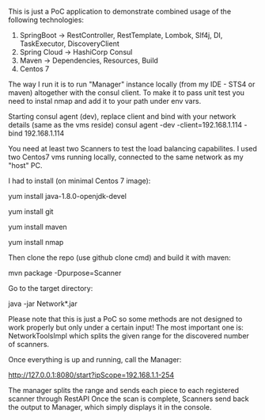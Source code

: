 This is just a PoC application to demonstrate combined usage of the following technologies:

1. SpringBoot -> RestController, RestTemplate, Lombok, Slf4j, DI, TaskExecutor, DiscoveryClient
2. Spring Cloud -> HashiCorp Consul
3. Maven -> Dependencies, Resources, Build
4. Centos 7

The way I run it is to run "Manager" instance locally (from my IDE - STS4 or maven) altogether with the consul client.
To make it to pass unit test you need to instal nmap and add it to your path under env vars.

Starting consul agent (dev), replace client and bind with your network details (same as the vms reside)
consul agent -dev -client=192.168.1.114 -bind 192.168.1.114

You need at least two Scanners to test the load balancing capabilites. I used two Centos7 vms running locally, connected to the same network as my "host" PC.

I had to install (on minimal Centos 7 image):

yum install java-1.8.0-openjdk-devel

yum install git

yum install maven

yum install nmap

Then clone the repo (use github clone cmd) and build it with maven:

mvn package -Dpurpose=Scanner

Go to the target directory:

java -jar Network*.jar

Please note that this is just a PoC so some methods are not designed to work properly but only under a certain input!
The most important one is: NetworkToolsImpl which splits the given range for the discovered number of scanners.

Once everything is up and running, call the Manager:

http://127.0.0.1:8080/start?ipScope=192.168.1.1-254

The manager splits the range and sends each piece to each registered scanner through RestAPI
Once the scan is complete, Scanners send back the output to Manager, which simply displays it in the console.
